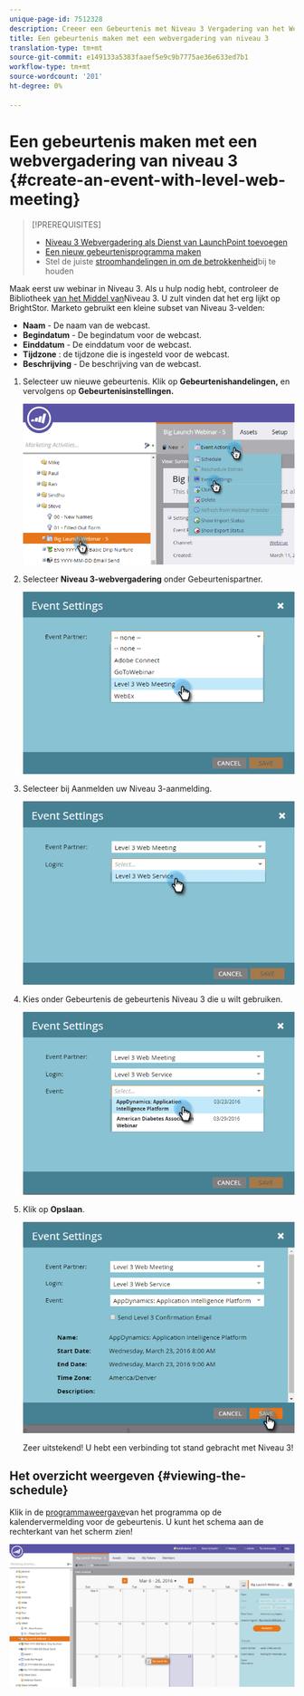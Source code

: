 ```yaml
---
unique-page-id: 7512328
description: Creeer een Gebeurtenis met Niveau 3 Vergadering van het Web - Marketo Docs - de Documentatie van het Product
title: Een gebeurtenis maken met een webvergadering van niveau 3
translation-type: tm+mt
source-git-commit: e149133a5383faaef5e9c9b7775ae36e633ed7b1
workflow-type: tm+mt
source-wordcount: '201'
ht-degree: 0%

---
```



# Een gebeurtenis maken met een webvergadering van niveau 3 {#create-an-event-with-level-web-meeting}

>[!PREREQUISITES]
>
>* [Niveau 3 Webvergadering als Dienst van LaunchPoint toevoegen](/help/marketo/product-docs/administration/additional-integrations/add-level-3-web-meeting-as-a-launchpoint-service.md)
>* [Een nieuw gebeurtenisprogramma maken](/help/marketo/product-docs/demand-generation/events/understanding-events/create-a-new-event-program.md)
>* Stel de juiste [stroomhandelingen in om de betrokkenheid](https://docs.marketo.com/x/k8Kt)bij te houden

>



Maak eerst uw webinar in Niveau 3. Als u hulp nodig hebt, controleer de Bibliotheek [van het Middel van](http://www.level3.com/en/resource-library/)Niveau 3. U zult vinden dat het erg lijkt op BrightStor.  Marketo gebruikt een kleine subset van Niveau 3-velden:

* **Naam** - De naam van de webcast.
* **Begindatum** - De begindatum voor de webcast.
* **Einddatum** - De einddatum voor de webcast.
* **Tijdzone** : de tijdzone die is ingesteld voor de webcast.
* **Beschrijving** - De beschrijving van de webcast.

1. Selecteer uw nieuwe gebeurtenis. Klik op **Gebeurtenishandelingen,** en vervolgens op **Gebeurtenisinstellingen.**

   ![](assets/image2016-3-24-15-3a40-3a39.png)

1. Selecteer **Niveau 3-webvergadering** onder Gebeurtenispartner.

   ![](assets/image2016-3-24-15-3a42-3a10.png)

1. Selecteer bij Aanmelden uw Niveau 3-aanmelding.

   ![](assets/image2016-3-24-15-3a43-3a43.png)

1. Kies onder Gebeurtenis de gebeurtenis Niveau 3 die u wilt gebruiken.

   ![](assets/image2016-3-24-15-3a44-3a41.png)

1. Klik op **Opslaan**.

   ![](assets/image2016-3-24-15-3a45-3a31.png)

   Zeer uitstekend! U hebt een verbinding tot stand gebracht met Niveau 3!

## Het overzicht weergeven  {#viewing-the-schedule}

Klik in de [programmaweergave](http://docs.marketo.com/display/docs/program+schedule+view)van het programma op de kalendervermelding voor de gebeurtenis. U kunt het schema aan de rechterkant van het scherm zien!

![](assets/image2016-3-24-15-3a51-3a7.png)
